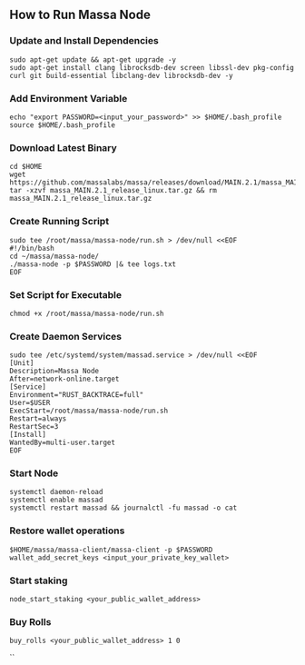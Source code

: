 ## How to Run Massa Node

### Update and Install Dependencies
```
sudo apt-get update && apt-get upgrade -y
sudo apt-get install clang librocksdb-dev screen libssl-dev pkg-config curl git build-essential libclang-dev librocksdb-dev -y
```

### Add Environment Variable
```
echo "export PASSWORD=<input_your_password>" >> $HOME/.bash_profile
source $HOME/.bash_profile
```

### Download Latest Binary
```
cd $HOME
wget https://github.com/massalabs/massa/releases/download/MAIN.2.1/massa_MAIN.2.1_release_linux.tar.gz
tar -xzvf massa_MAIN.2.1_release_linux.tar.gz && rm massa_MAIN.2.1_release_linux.tar.gz
```

### Create Running Script
```
sudo tee /root/massa/massa-node/run.sh > /dev/null <<EOF
#!/bin/bash
cd ~/massa/massa-node/
./massa-node -p $PASSWORD |& tee logs.txt
EOF
```

### Set Script for Executable
```
chmod +x /root/massa/massa-node/run.sh
```

### Create Daemon Services
```
sudo tee /etc/systemd/system/massad.service > /dev/null <<EOF
[Unit]
Description=Massa Node
After=network-online.target
[Service]
Environment="RUST_BACKTRACE=full"
User=$USER
ExecStart=/root/massa/massa-node/run.sh
Restart=always
RestartSec=3
[Install]
WantedBy=multi-user.target
EOF
```


### Start Node
```
systemctl daemon-reload 
systemctl enable massad 
systemctl restart massad && journalctl -fu massad -o cat
```

### Restore wallet operations
```
$HOME/massa/massa-client/massa-client -p $PASSWORD 
wallet_add_secret_keys <input_your_private_key_wallet>
```

### Start staking
```
node_start_staking <your_public_wallet_address>
```


### Buy Rolls
```
buy_rolls <your_public_wallet_address> 1 0
```
``

